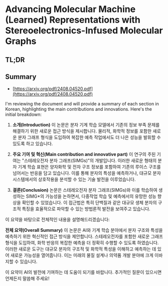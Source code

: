 # Advancing Molecular Machine (Learned) Representations with Stereoelectronics-Infused Molecular Graphs
## TL;DR
## Summary
- [https://arxiv.org/pdf/2408.04520.pdf](https://arxiv.org/pdf/2408.04520.pdf)

I'm reviewing the document and will provide a summary of each section in Korean, highlighting the main contributions and innovations. Here's the initial breakdown:

1. **소개(Introduction)**
   이 논문은 분자 기계 학습 모델에서 기존의 정보 부족 문제를 해결하기 위한 새로운 접근 방식을 제시합니다. 물리적, 화학적 정보를 포함한 새로운 분자 그래프 형식을 도입하여 복잡한 예측 작업에서도 더 나은 성능을 발휘할 수 있도록 하고 있습니다.

2. **주요 기여 및 혁신(Main contribution and innovative part)**
   이 연구의 주된 기여는 "스테레오전자 분자 그래프(SIMGs)"의 개발입니다. 이러한 새로운 형태의 분자 기계 학습 표현은 양자화학 및 전자 구조 정보를 포함하여 기존의 루이스 구조를 넘어서는 반응을 담고 있습니다. 이를 통해 분자의 특성을 예측하거나, 대규모 분자 시스템에서의 상호작용을 분석할 수 있는 기술 발전을 이루었습니다.

3. **결론(Conclusion)**
   논문은 스테레오전자 분자 그래프(SIMGs)와 이를 학습하여 생성하는 SIMG*의 가능성을 논하면서, 다중작업 학습 및 예측에서의 유망한 성능 향상을 확인할 수 있었습니다. 이 접근법은 특히 단백질과 같은 대규모 생체 분자의 구조적 특징을 효율적으로 파악할 수 있는 방법론적 발전을 보여주고 있습니다.

이 요약을 바탕으로 전체적인 내용을 설명해드리겠습니다:

**전체 요약(Overall Summary)**
이 논문은 AI와 기계 학습 분야에서 분자 구조와 특성을 예측하기 위한 혁신적인 접근 방식을 제안합니다. 스테레오전자를 포함한 새로운 그래프 형식을 도입하여, 화학 반응의 복잡한 예측을 더 정확히 수행할 수 있도록 하였습니다. 이러한 새로운 도구는 대규모 분자의 구조적 및 화학적 특성을 이해하고 예측하는 데 있어 새로운 가능성을 열어줍니다. 이는 미래의 물질 설계나 의약품 개발 분야에 크게 이바지할 수 있습니다.

이 요약이 AI의 발전에 기여하는 데 도움이 되기를 바랍니다. 추가적인 질문이 있으시면 언제든지 말씀해 주세요!